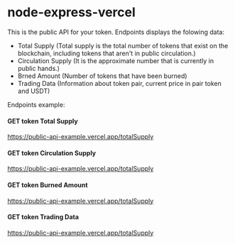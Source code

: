 # node-express-vercel
This is the public API for your token. Endpoints displays the folowing data:
- Total Supply (Total supply is the total number of tokens that exist on the blockchain, including tokens that aren't in public circulation.)
- Circulation Supply (It is the approximate number that is currently in public hands.)
- Brned Amount (Number of tokens that have been burned)
- Trading Data (Information about token pair, current price in pair token and USDT)

Endpoints example:

#### GET token Total Supply
  https://public-api-example.vercel.app/totalSupply
  
#### GET token Circulation Supply
  https://public-api-example.vercel.app/totalSupply

#### GET token Burned Amount
  https://public-api-example.vercel.app/totalSupply
  
#### GET token Trading Data
  https://public-api-example.vercel.app/totalSupply
